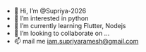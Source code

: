 - 👋 Hi, I’m @Supriya-2026
- 👀 I’m interested in python
- 🌱 I’m currently learning Flutter, Nodejs
- 💞️ I’m looking to collaborate on ...
- 📫 mail me iam.supriyaramesh@gmail.com

<!---
Supriya-2026/Supriya-2026 is a ✨ special ✨ repository because its `README.md` (this file) appears on your GitHub profile.
You can click the Preview link to take a look at your changes.  
--->
